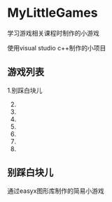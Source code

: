 # MyLittleGames
学习游戏相关课程时制作的小游戏

使用visual studio c++制作的小项目

## 游戏列表
1.别踩白块儿

2.

3.

4.

5.

6.

7.

8.

## 别踩白块儿
通过easyx图形库制作的简易小游戏
